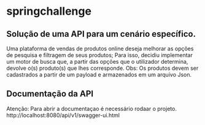 # springchallenge

## Solução de uma API para um cenário específico.

Uma plataforma de vendas de produtos online deseja melhorar as opções de pesquisa e 
filtragem de seus produtos; Para isso, decidiu implementar um motor de busca que, a
partir das opções que o utilizador determina, devolve o(s) produto(s) que lhes
corresponde. Obs: Os produtos devem ser cadastrados a partir de um payload e
armazenados em um arquivo Json.

## Documentação da API

Atenção: Para abrir a documentaçao é necessário rodaar o projeto.
http://localhost:8080/api/v1/swagger-ui.html

